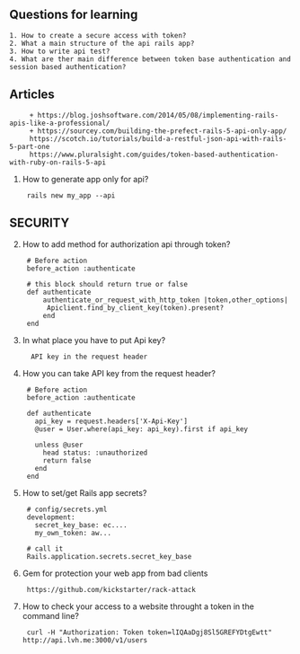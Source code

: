 ## Questions for learning
    1. How to create a secure access with token?
    2. What a main structure of the api rails app?
    3. How to write api test?
    4. What are ther main difference between token base authentication and session based authentication?

## Articles
    
         + https://blog.joshsoftware.com/2014/05/08/implementing-rails-apis-like-a-professional/
         + https://sourcey.com/building-the-prefect-rails-5-api-only-app/
         https://scotch.io/tutorials/build-a-restful-json-api-with-rails-5-part-one
         https://www.pluralsight.com/guides/token-based-authentication-with-ruby-on-rails-5-api
         
1. How to generate app only for api?
        
        rails new my_app --api
         
## SECURITY
2. How to add method for authorization api through token?
        
        # Before action 
        before_action :authenticate
        
        # this block should return true or false
        def authenticate
            authenticate_or_request_with_http_token |token,other_options|
             Apiclient.find_by_client_key(token).present?
            end
        end
        
3. In what place you have to put Api key?
        
         API key in the request header 
4. How you can take API key from the request header?
        
        # Before action 
        before_action :authenticate 
        
        def authenticate
          api_key = request.headers['X-Api-Key']
          @user = User.where(api_key: api_key).first if api_key

          unless @user
            head status: :unauthorized
            return false
          end
        end
5. How to set/get Rails app secrets?
        
        # config/secrets.yml
        development:
          secret_key_base: ec....
          my_own_token: aw...
        
        # call it
        Rails.application.secrets.secret_key_base
6. Gem for protection your web app from bad clients
        
        https://github.com/kickstarter/rack-attack
7. How to check your access to a website throught a token in the command line?
        
        curl -H "Authorization: Token token=lIQAaDgj8Sl5GREFYDtgEwtt" http://api.lvh.me:3000/v1/users
